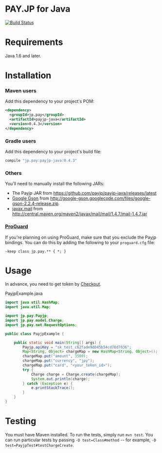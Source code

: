 # PAY.JP for Java

[![Build Status](https://travis-ci.org/payjp/payjp-java.svg?branch=master)](https://travis-ci.org/payjp/payjp-java)

Requirements
============

Java 1.6 and later.

Installation
============

### Maven users

Add this dependency to your project's POM:

```xml
<dependency>
  <groupId>jp.pay</groupId>
  <artifactId>payjp-java</artifactId>
  <version>0.4.3</version>
</dependency>
```

### Gradle users

Add this dependency to your project's build file:

```groovy
compile "jp.pay:payjp-java:0.4.3"
```

### Others

You'll need to manually install the following JARs:

* The Payjp JAR from https://github.com/payjp/payjp-java/releases/latest
* [Google Gson](http://code.google.com/p/google-gson/) from <http://google-gson.googlecode.com/files/google-gson-2.2.4-release.zip>.
* [javax.mail](http://www.oracle.com/technetwork/java/javamail/index.html) from <http://central.maven.org/maven2/javax/mail/mail/1.4.7/mail-1.4.7.jar>

### [ProGuard](http://proguard.sourceforge.net/)

If you're planning on using ProGuard, make sure that you exclude the Payjp bindings. You can do this by adding the following to your `proguard.cfg` file:

    -keep class jp.pay.** { *; }

Usage
=====

In advance, you need to get token by [Checkout](https://pay.jp/docs/checkout).

PayjpExample.java

```java
import java.util.HashMap;
import java.util.Map;

import jp.pay.Payjp;
import jp.pay.model.Charge;
import jp.pay.net.RequestOptions;

public class PayjpExample {

    public static void main(String[] args) {
        Payjp.apiKey = "sk_test_c62fade9d045b54cd76d7036";
        Map<String, Object> chargeMap = new HashMap<String, Object>();
        chargeMap.put("amount", 3500);
        chargeMap.put("currency", "jpy");
        chargeMap.put("card", "<your_token_id>");
        try {
            Charge charge = Charge.create(chargeMap);
            System.out.println(charge);
        } catch (Exception e) {
            e.printStackTrace();
        }
    }
}
```

Testing
=======

You must have Maven installed. To run the tests, simply run `mvn test`. You can run particular tests by passing `-D test=Class#method` -- for example, `-D test=PayjpTest#testChargeCreate`.
